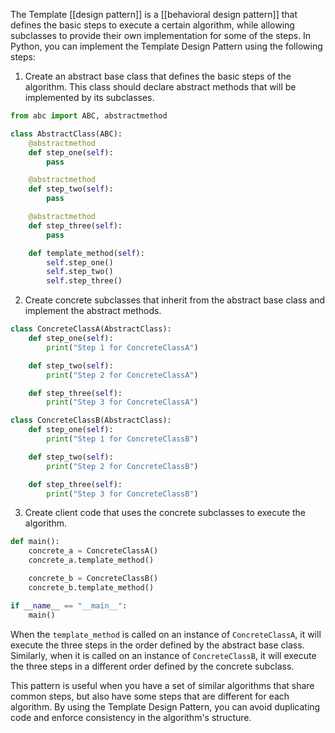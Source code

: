 The Template [[design pattern]] is a [[behavioral design pattern]] that defines the basic steps to execute a certain algorithm, while allowing subclasses to provide their own implementation for some of the steps. In Python, you can implement the Template Design Pattern using the following steps:

1.  Create an abstract base class that defines the basic steps of the algorithm. This class should declare abstract methods that will be implemented by its subclasses.

```python
from abc import ABC, abstractmethod

class AbstractClass(ABC):
    @abstractmethod
    def step_one(self):
        pass

    @abstractmethod
    def step_two(self):
        pass

    @abstractmethod
    def step_three(self):
        pass

    def template_method(self):
        self.step_one()
        self.step_two()
        self.step_three()
```

2.  Create concrete subclasses that inherit from the abstract base class and implement the abstract methods.

```python
class ConcreteClassA(AbstractClass):
    def step_one(self):
        print("Step 1 for ConcreteClassA")

    def step_two(self):
        print("Step 2 for ConcreteClassA")

    def step_three(self):
        print("Step 3 for ConcreteClassA")

class ConcreteClassB(AbstractClass):
    def step_one(self):
        print("Step 1 for ConcreteClassB")

    def step_two(self):
        print("Step 2 for ConcreteClassB")

    def step_three(self):
        print("Step 3 for ConcreteClassB")
```

3.  Create client code that uses the concrete subclasses to execute the algorithm.

```python
def main():
    concrete_a = ConcreteClassA()
    concrete_a.template_method()

    concrete_b = ConcreteClassB()
    concrete_b.template_method()

if __name__ == "__main__":
    main()
```

When the `template_method` is called on an instance of `ConcreteClassA`, it will execute the three steps in the order defined by the abstract base class. Similarly, when it is called on an instance of `ConcreteClassB`, it will execute the three steps in a different order defined by the concrete subclass.

This pattern is useful when you have a set of similar algorithms that share common steps, but also have some steps that are different for each algorithm. By using the Template Design Pattern, you can avoid duplicating code and enforce consistency in the algorithm's structure.